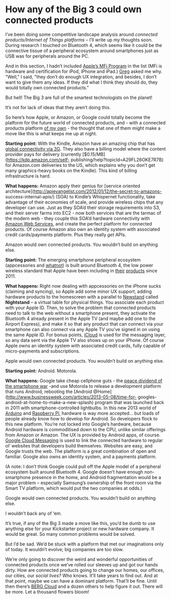 # How any of the Big 3 could own connected products

I’ve been doing some competitive landscape analysis around _connected
products/Internet of Things platforms_ – I’ll write up my thoughts soon.
During research I touched on Bluetooth 4, which seems like it could be the
connective tissue of a peripheral ecosystem around smartphones just as USB was
for peripherals around the PC.

And in this section, I hadn’t included [Apple’s MFi
Program](https://developer.apple.com/programs/mfi/) in the list (MFi is
hardware and certification for iPod, iPhone and iPad.)
[Greg](http://gregborenstein.com) asked me why. "Well," I said, "they don’t do
enough UX integration, and besides, I don’t want to give them any ideas. If
they did what I think they should do, they would totally own connected
products."

But hell! The Big 3 are full of the smartest technologists on the planet!

It’s not for lack of ideas that they aren’t doing this.

So here’s how Apple, or Amazon, or Google could totally become the platform
for the future world of connected products, and - with a connected products
platform [of my own](http://bergcloud.com/devkit/) \- the thought that one of
them might make a move like this is what keeps me up at night.

**Starting point:** With the Kindle, Amazon have an amazing chip that has
[global connectivity via
3G](http://www.amazon.com/gp/help/customer/display.html?nodeId=200375890).
They also have a billing model where the content provider pays for delivery
(currently [$0.15/MB](https://kdp.amazon.com/self-
publishing/help?topicId=A29FL26OKE7R7B) for Amazon.com deliveries to the US,
which explains why you don’t get many graphics-heavy books on the Kindle).
This kind of billing infrastructure is hard.

**What happens:** Amazon apply their genius for [service oriented
architecture](http://apievangelist.com/2012/01/12/the-secret-to-amazons-
success-internal-apis/) (SOA) to Kindle’s Whispernet functionality, take
advantage of their economies of scale, and provide wireless chips that any
developer can use. Just as they SOA’d their storage requirements into S3, and
their server farms into EC2 - now both services that are the tarmac of the
modern web - they couple this SOA’d hardware connectivity with [Amazon Web
Services,](http://aws.amazon.com) and create the perfect platform for
connected products. Of course Amazon also own an identity system with
associated credit cards/payments platform. Plus they really _get_ APIs.

Amazon would own connected products. You wouldn’t build on anything else.

**Starting point:** The emerging smartphone peripheral ecosystem (appcessories
and [whatnot](http://gregborenstein.com)) is built around Bluetooth 4, the low
power wireless standard that Apple have been including in
[their](http://appleinsider.com/articles/11/07/20/apple_adds_bluetooth_4_0_support_to_new_macbook_air_mac_mini)
[products](http://en.wikipedia.org/wiki/IPhone_4S) since 2011.

**What happens:** Right now dealing with appcessories on the iPhone sucks
(claiming and syncing), so Apple add some minor UX support, adding hardware
products to the homescreen with a parallel to
[Newstand](<http://en.wikipedia.org/wiki/Newsstand_(application)>) called
**Nightstand** – a virtual table for physical things. You associate each
product with your Apple ID. Then, to solve the problem that connected products
need to talk to the web without a smartphone present, they activate the
Bluetooth 4 already present in the Apple TV (and maybe add one to the Airport
Express), and make it so that any product that can connect via your smartphone
can also connect via any Apple TV you’ve signed in on using the same Apple ID.
For bonus points, [iCloud](https://developer.apple.com/icloud/index.php) is
used for the messaging layer, so any data sent via the Apple TV also shows up
on your iPhone. Of course Apple owns an identity system with associated credit
cards, fully capable of micro-payments and subscriptions.

Apple would own connected products. You wouldn’t build on anything else.

**Starting point:** Android. Motorola.

**What happens:** Google take cheap cellphone guts - the [peace dividend of
the smartphone war](https://twitter.com/cdixon/status/314244533007310849) -and
use Motorola to release a development platform that runs Android, rebooting
the [Android @Home](http://www.businessweek.com/articles/2013-05-08/time-for-
googles-android-at-home-to-make-a-new-splash) program that was launched back
in 2011 with smartphone-controlled lightbulbs. In this new 2013 world of
[Arduino](http://www.arduino.cc) and [Raspberry
Pi,](http://www.raspberrypi.org) hardware is way more accepted… but loads of
people already know how to develop for Android. So developers flock to this
new platform. You’re not locked into Google’s hardware, because Android
hardware is commoditised down to the CPU, unlike similar offerings from Amazon
or Amazon. The UX is provided by Android apps, of course. [Google Cloud
Messaging](http://developer.android.com/google/gcm/index.html) is used to link
the connected hardware to regular ol’ websites that developers build
themselves. Websites are easy, and Google trusts the web. The platform is a
great combination of open and familiar. Google also owns an identity system,
and a payments platform.

(A note: I don’t think Google could pull off the Apple model of a peripheral
ecosystem built around Bluetooth 4. Google doesn’t have enough non-smartphone
presence in the home, and Android fragmentation would be a major problem –
especially Samsung’s ownership of the front room via the Smart TV platform,
which would put the two companies at odds.)

Google would own connected products. You wouldn’t build on anything else.

I wouldn’t back any of ‘em.

It’s true, if any of the Big 3 made a move like this, you’d be dumb to use
anything else for your Kickstarter project or new hardware company. It would
be great. So many common problems would be solved.

But I’d be sad. We’d be stuck with a platform that met our imaginations only
of today. It wouldn’t evolve; big companies are too slow.

We’re only going to discover the weird and wonderful opportunities of
connected products once we’ve rolled our sleeves up and got our hands dirty.
How are connected products going to change our homes, our offices, our cities,
our _social lives?_ Who knows. It’ll take years to find out. And at that
point, maybe we can have a dominant platform. That’ll be fine. Until then
there’s [BERG Cloud](http://bergcloud.com/devkit/) and a dozen others to help
figure it out. There will be more. Let a thousand flowers bloom!
